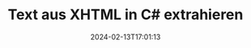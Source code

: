 ---
############################# Static ############################
layout: "auto-gen-parser"
date: 2024-02-13T17:01:13
draft: false
otherformats: 

############################# Head ############################
head_title: "Text aus XHTML in C# extrahieren"
head_description: "Extrahieren Sie schnell Text aus einer Dokumentdatei in C#."

############################# Header ############################
title: "Text aus XHTML in C# extrahieren"
description: "Extrahieren Sie Text aus XHTML mit ein paar Zeilen .NET-Code."
bg_image: "https://cms.admin.containerize.com/templates/aspose/App_Themes/V3/images/bg/header1.png"
bg_overlay: false
button:
    enable: true
    icon: "fas fa-arrow-down"
    label: "Download kostenlose Testversion"
    link: "https://downloads.groupdocs.com/parser/net"

############################# SubMenu ############################
submenu:
    enable: true

    left:
        img_alt: "GroupDocs.Parser for .NET"
        image: "https://cms.admin.containerize.com/templates/groupdocs/images/product-logos/90x90-noborder/groupdocs-parser-net.png"
        product: "GroupDocs.Parser"
        platform: ".NET"

    middle:
        button:

            # button loop
            - link: "https://apireference.groupdocs.com/parser/net"
              text: "API-Referenz"

            # button loop
            - link: "https://github.com/groupdocs-parser"
              text: "Codebeispiele"

            # button loop
            - link: "https://products.groupdocs.app/parser/family"
              text: "Live-Demos"

            # button loop
            - link: "https://purchase.groupdocs.com/pricing/parser/net"
              text: "Preisgestaltung"

    right:
        link_download: "https://downloads.groupdocs.com/parser"
        link_learn: "https://docs.groupdocs.com/parser/net"
        link_buy: "https://purchase.groupdocs.com"

############################# About ############################
about:
    enable: true
    title: "Wie extrahiere ich einen Text aus der XHTML-API der Datei .NET?"
    content: |
        [GroupDocs.Parser for .NET](/de/parser/net/) ist eine Text-, Metadaten- und Bildextraktor-API für Geschäftsanwendungen, die mit C#, ASP.NET und anderen .NET Technologien entwickelt wurden. Es unterstützt die Extraktion von rohem, formatiertem und strukturiertem Text sowie Metadaten aus den Dateien unterstützter Formate. Bis GroupDocs.Parser for .NET können Ihre Anwendungen auch das Parsen passwortgeschützter Dokumente für gängige Formate wie Word Verarbeitungsdokumente, Excel Tabellenkalkulationen, PowerPoint Präsentationen, OneNote, PDF Dateien und ZIP Archive durchführen .
        
        Die GroupDocs.Parser API ist die richtige Wahl für Unternehmenslösungen, die eine Funktion zum Extrahieren von Dateitext benötigen. Diese APIs werden auf allen wichtigen Betriebssystemen und Plattformen, einschließlich Frameworks: .NET Framework, .NET Standard, .NET Core, Mono, gut unterstützt.

############################# Steps ############################
steps:
    enable: true
    title_left: "Text aus XHTML in .NET extrahieren"
    content_left: |
        [GroupDocs.Parser for .NET](/de/parser/net/) erleichtert C#-Entwicklern das Extrahieren eines Textes aus einer XHTML-Datei durch die Implementierung einiger einfacher Schritte.
        
        * Instanziieren Sie das [Parser](https://reference.groupdocs.com/net/parser/groupdocs.parser/parser)-Objekt für das ursprüngliche Dokument.
        * Rufen Sie die Methode [GetText](https://reference.groupdocs.com/net/parser/groupdocs.parser/parser/methods/gettext) auf und erhalten Sie [TextReader](https://docs.microsoft.com/en-us/dotnet/api/system.io.textreader?view=netframework-2.0) Objekt;
        * Überprüfen Sie, ob der Reader nicht *null* ist (Textextraktion wird für das Dokument unterstützt);
        * Lesen Sie einen Text vom Leser.

    title_right: "Erfahren Sie mehr über die Textextraktion"
    content_right: |
        * <a href="https://docs.groupdocs.com/parser/net/extract-text-in-accurate-mode/">So extrahieren Sie Text im Accurate-Modus</a>
        * <a href="https://docs.groupdocs.com/parser/net/extract-text-in-raw-mode/">So extrahieren Sie Text im Raw-Modus</a>
 
    code: |
     {{% parser/additional-styles %}}
     {{< parser/code-parser title="So extrahieren Sie Text aus der Datei XHTML mithilfe des Beispielcodes C#">}}

        ```csharp    
        // Extrahieren Sie Text aus der Datei XHTML mit der API GroupDocs.Parser
        // Erstellen Sie eine Instanz der Parser-Klasse
        using (Parser parser = new Parser(filePath)) {
            // Extrahieren Sie einen Text in den Reader
            using (TextReader reader = parser.GetText()) {
                // Drucken Sie einen Text aus dem Dokument
                // Wenn die Textextraktion nicht unterstützt wird, ist ein Leser null
                Console.WriteLine(reader == null ? "Textextraktion wird nicht unterstützt" : reader.ReadToEnd());
            }
        }
        ```
     {{< /parser/code-parser >}}

############################# More ############################
more:
    enable: true
    title_left: "System Anforderungen"
    content_left: |
        GroupDocs.Parser for .NET APIs werden auf allen wichtigen Plattformen und Betriebssystemen unterstützt. Bevor Sie den folgenden Code ausführen, stellen Sie bitte sicher, dass die folgenden Voraussetzungen auf Ihrem System installiert sind.
        
        * Betriebssysteme: Microsoft Windows, Linux, MacOS
        * Entwicklungsumgebungen: Microsoft Visual Studio, Xamarin, MonoDevelop
        * Rahmenwerke
        * Laden Sie die neueste Version von GroupDocs.Parser for .NET von [Nuget](https://www.nuget.org/packages/groupdocs.parser) herunter.

    title_right: "Warum GroupDocs.Parser for .NET verwenden?"
    content_right: |
        * Unterstützung für die Extraktion von Klartext aus allen unterstützten Dokumenten    
        * Parsen von Dokumenten über benutzerdefinierte Vorlagen    
        * Vollständige Unterstützung der strukturierten Textextraktion    
        * Textsuche über Schlüsselwörter sowie reguläre Ausdrücke    
        * Extrahieren Sie formatierten Text, Metadaten, Bilder, Container und Anhänge    
        * Extrahieren Sie das Inhaltsverzeichnis für einige unterstützte Dokumentformate    
        * Analysieren Sie Formulardaten aus PDF-Dokumenten    
        * Extrahieren Sie Hyperlinks aus dem Dokument   

############################# Demos ############################
demos:
    enable: true
    title: "Live-Demos – Extrahieren Sie Text aus XHTML Online"
    content: |
       Extrahieren Sie jetzt Text aus der Datei XHTML, indem Sie die Website [GroupDocs.Parser Live Demos](https://products.groupdocs.app/parser/text/xhtml) besuchen.
       Die Live-Demo bietet folgende Vorteile.
        
############################# About Formats ############################
about_formats:
    enable: true

############################# More Formats ############################
more_formats:
    enable: true
    title: "Extrahieren Sie Text aus anderen Dokumentformaten"
    content: |
        .NET API zum Parsen und Extrahieren von Dokumenten für Dateiformate und Bilder. Extrahieren Sie Daten für einige der gängigen Dateiformate, wie unten aufgeführt.

############################# Back to top ###############################
back_to_top:
    enable: true
---